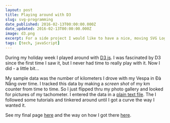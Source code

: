```yaml
---
layout: post
title: Playing around with D3
slug: svg-programming
date_published: 2016-02-13T00:00:00.000Z
date_updated: 2016-02-13T00:00:00.000Z
image: d3.png
excerpt: For a side project I would like to have a nice, moving SVG Logo. While searching for tutorials, I found a couple that might be helpful.
tags: [tech, javaScript]
---
```


During my holiday week I played around with [D3 js](https://d3js.org/). I was fascinated by D3 since the first time I saw it, but I never had time to really play with it. Now I did - a little bit...

My sample data was the number of kilometers I drove with my Vespa in Đà Nẵng over time. I tracked this data by making a _screen shot_ of my km counter from time to time. So I just flipped thru my photo gallery and looked for pictures of my tachometer. I entered the data in a [plain text file](/playgroundd3/vespa.tsv). The I followed some tutorials and tinkered around until I got a curve the way I wanted it.

See my final page [here](/playgroundd3/sample2.html) and the way on how I got there [here](/playgroundd3/index.html).
